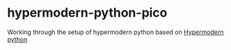 # hypermodern-python-pico

Working through the setup of hypermodern python based on [Hypermodern python](https://cjolowicz.github.io/posts/hypermodern-python-01-setup/)
